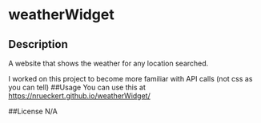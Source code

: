 # weatherWidget
## Description

A website that shows the weather for any location searched.

I worked on this project to become more familiar with API calls (not css as you can tell)
##Usage
You can use this at https://nrueckert.github.io/weatherWidget/ 

##License
N/A
